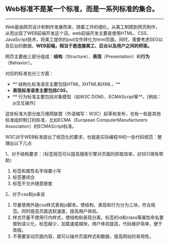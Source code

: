 ## **Web标准不是某一个标准，而是一系列标准的集合。**

---

Web是由网页设计和制作发展而来，随着工作的细化，从美工制图到网页制作，从而出现了WEB前端开发这个词，web前端开发主要是使用HTML、CSS、JavaScript技术，将美工提供的psd文件转化为html页面。同时，需要考虑SEO以及后台的数据。**WEB前端，相当于是连接美工、后台以及用户之间的桥梁。**

网页主要由三部分组成：**结构**（Structure）、**表现**（Presentation）和**行为**（Behavior）。

对应的标准也分三方面：

* ** 结构化标准语言主要包括HTML, XHTML和XML，**
*  **表现标准语言主要包括CSS，**
* ** 行为标准主要包括对象模型（如W3C DOM）、ECMAScript等**。\[例如：js交互操作\]

这些标准大部分由万维网联盟（外语缩写：W3C）起草和发布，也有一些是其他标准组织制订的标准，比如ECMA（European ComputerManufacturers Association）的ECMAScript标准。

W3C对于WEB标准提出了规范化的要求，也就是实际编程中的一些代码规范：整理出以下几点

1、对于结构要求：（标签规范可以提高搜索引擎对页面的抓取效率，对SEO很有帮助）

1. 标签和属性名字母要小写
2. 标签要闭合
3. 标签不允许随意嵌套

2、对于css和js来说

1. 尽量使用外链css样式表和js脚本。使结构、表现和行为分为三块，符合规范。同时提高页面选软速度，提高用户体验。
2. 样式尽量不使用行内样式，使结构和表现分离，标签的id和class等属性命名要做到语义化，标签越少，加载速度越快，用户体验提高，代码维护简单，便于改版。
3. 不需要变动页面内容，就可以操作页面样式和数据，提高网站的易用性。



